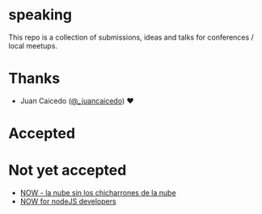 # speaking

This repo is a collection of submissions, ideas and talks for conferences / local meetups.

# Thanks

* Juan Caicedo ([@_juancaicedo](https://github.com/JuanCaicedo/)) :heart:

# Accepted

# Not yet accepted

- [NOW - la nube sin los chicharrones de la nube](now-la-nube-sin-la-nube.md)
- [NOW for nodeJS developers](now-for-nodejs-developers.md)